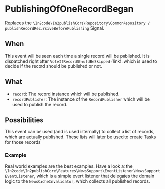 # PublishingOfOneRecordBegan

Replaces the `\In2code\In2publishCore\Repository\CommonRepository / publishRecordRecursiveBeforePublishing` Signal.

## When

This event will be seen each time a single record will be published. It is dispatched right after
[`VoteIfRecordShouldBeSkipped` (link)](VoteIfRecordShouldBeSkipped.md), which is used to decide if the record should be
published or not.

## What

* `record`: The record instance which will be published.
* `recordPublisher`: The instance of the `RecordPublisher` which will be used to publish the record.

## Possibilities

This event can be used (and is used internally) to collect a list of records, which are actually published. These lists
will later be used to create Tasks for those records.

### Example

Real world examples are the best examples. Have a look at the
`\In2code\In2publishCore\Features\NewsSupport\EventListener\NewsSupportEventListener`, which is a simple event listener
that delegates the domain logic to the `NewsCacheInvalidator`, which collects all published records.
